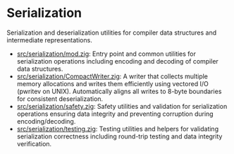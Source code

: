 # Serialization

Serialization and deserialization utilities for compiler data structures and intermediate representations.

- [src/serialization/mod.zig](./mod.zig): Entry point and common utilities for serialization operations including encoding and decoding of compiler data structures.
- [src/serialization/CompactWriter.zig](./CompactWriter.zig): A writer that collects multiple memory allocations and writes them efficiently using vectored I/O (pwritev on UNIX). Automatically aligns all writes to 8-byte boundaries for consistent deserialization.
- [src/serialization/safety.zig](./safety.zig): Safety utilities and validation for serialization operations ensuring data integrity and preventing corruption during encoding/decoding.
- [src/serialization/testing.zig](./testing.zig): Testing utilities and helpers for validating serialization correctness including round-trip testing and data integrity verification.
